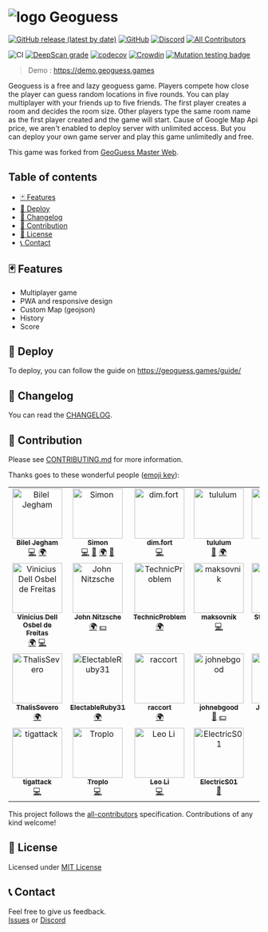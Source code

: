 ![logo](../master/public/img/icons/android-icon-36x36.png) Geoguess
===

[![GitHub release (latest by date)](https://img.shields.io/github/v/release/GeoGuess/GeoGuess)](https://github.com/GeoGuess/Geoguess/releases) 
[![GitHub](https://img.shields.io/github/license/BilelJegham/Geoguess-2)](https://github.com/GeoGuess/Geoguess/blob/master/LICENSE) 
[![Discord](https://img.shields.io/discord/758443244387303435?color=7289DA&label=discord&logo=discord&logoColor=FFFFFF)](https://discord.gg/9GXm6RT)<!-- ALL-CONTRIBUTORS-BADGE:START - Do not remove or modify this section -->
[![All Contributors](https://img.shields.io/badge/all_contributors-25-orange.svg)](#-contribution)
<!-- ALL-CONTRIBUTORS-BADGE:END --> 

![CI](https://github.com/GeoGuess/Geoguess/workflows/CI/badge.svg)
[![DeepScan grade](https://deepscan.io/api/teams/6533/projects/15869/branches/324468/badge/grade.svg)](https://deepscan.io/dashboard#view=project&tid=6533&pid=15869&bid=324468)
[![codecov](https://codecov.io/gh/GeoGuess/Geoguess/branch/master/graph/badge.svg?token=J94E3GE4SL)](https://codecov.io/gh/GeoGuess/Geoguess)
[![Crowdin](https://badges.crowdin.net/geoguess/localized.svg)](https://translate.geoguess.games/project/geoguess)
[![Mutation testing badge](https://img.shields.io/endpoint?style=flat&url=https%3A%2F%2Fbadge-api.stryker-mutator.io%2Fgithub.com%2FGeoGuess%2FGeoGuess%2Fmaster)](https://dashboard.stryker-mutator.io/reports/github.com/GeoGuess/GeoGuess/master)

> Demo : https://demo.geoguess.games

Geoguess is a free and lazy geoguess game. Players compete how close the player can guess random locations in five rounds.
You can play multiplayer with your friends up to five friends. The first player creates a room and decides the room size. Other players type the same room name as the first player created and the game will start.
Cause of Google Map Api price, we aren't enabled to deploy server with unlimited access. But you can deploy your own game server and play this game unlimitedly and free.

This game was forked from [GeoGuess Master Web](https://github.com/spider-hand/Geoguess-Master-Web).

## Table of contents

<!-- TOC -->
  - [🃏 Features](#-features)
  - [🚀 Deploy](#-deploy)
  - [📝 Changelog](#-changelog)
  - [👏 Contribution](#-contribution)
  - [📜 License](#-license)
  - [📞 Contact](#-contact)
<!-- /TOC -->

## 🃏 Features

-   Multiplayer game
-   PWA and responsive design
-   Custom Map (geojson)
-   History
-   Score

## 🚀 Deploy

To deploy, you can follow the guide on https://geoguess.games/guide/

## 📝 Changelog

You can read the [CHANGELOG](CHANGELOG.md).

## 👏 Contribution

Please see [CONTRIBUTING.md](CONTRIBUTING.md) for more information.

Thanks goes to these wonderful people ([emoji key](https://allcontributors.org/docs/en/emoji-key)):

<!-- ALL-CONTRIBUTORS-LIST:START - Do not remove or modify this section -->
<!-- prettier-ignore-start -->
<!-- markdownlint-disable -->
<table>
  <tbody>
    <tr>
      <td align="center" valign="top" width="14.28%"><a href="https://github.com/BilelJegham"><img src="https://avatars3.githubusercontent.com/u/20130405?v=4?s=100" width="100px;" alt="Bilel Jegham"/><br /><sub><b>Bilel Jegham</b></sub></a><br /><a href="https://github.com/GeoGuess/GeoGuess/commits?author=BilelJegham" title="Code">💻</a> <a href="#translation-BilelJegham" title="Translation">🌍</a></td>
      <td align="center" valign="top" width="14.28%"><a href="http://simonrousseau.me"><img src="https://avatars3.githubusercontent.com/u/19766429?v=4?s=100" width="100px;" alt="Simon"/><br /><sub><b>Simon</b></sub></a><br /><a href="https://github.com/GeoGuess/GeoGuess/commits?author=simonrousseau" title="Code">💻</a> <a href="#design-simonrousseau" title="Design">🎨</a> <a href="#translation-simonrousseau" title="Translation">🌍</a> <a href="https://github.com/GeoGuess/GeoGuess/pulls?q=is%3Apr+reviewed-by%3Asimonrousseau" title="Reviewed Pull Requests">👀</a></td>
      <td align="center" valign="top" width="14.28%"><a href="https://github.com/dimfort"><img src="https://avatars3.githubusercontent.com/u/22171924?v=4?s=100" width="100px;" alt="dim.fort"/><br /><sub><b>dim.fort</b></sub></a><br /><a href="https://github.com/GeoGuess/GeoGuess/commits?author=dimfort" title="Code">💻</a></td>
      <td align="center" valign="top" width="14.28%"><a href="https://github.com/tululum"><img src="https://avatars2.githubusercontent.com/u/67554090?v=4?s=100" width="100px;" alt="tululum"/><br /><sub><b>tululum</b></sub></a><br /><a href="https://github.com/GeoGuess/GeoGuess/issues?q=author%3Atululum" title="Bug reports">🐛</a> <a href="#translation-tululum" title="Translation">🌍</a></td>
      <td align="center" valign="top" width="14.28%"><a href="https://github.com/BurAndBY"><img src="https://avatars1.githubusercontent.com/u/48630651?v=4?s=100" width="100px;" alt="BurAndBY"/><br /><sub><b>BurAndBY</b></sub></a><br /><a href="#translation-BurAndBY" title="Translation">🌍</a></td>
      <td align="center" valign="top" width="14.28%"><a href="https://alexspelt.nl"><img src="https://avatars0.githubusercontent.com/u/39807948?v=4?s=100" width="100px;" alt="Alex Spelt"/><br /><sub><b>Alex Spelt</b></sub></a><br /><a href="https://github.com/GeoGuess/GeoGuess/issues?q=author%3AAlexSpelt" title="Bug reports">🐛</a></td>
      <td align="center" valign="top" width="14.28%"><a href="https://github.com/chalbin73"><img src="https://avatars3.githubusercontent.com/u/59101580?v=4?s=100" width="100px;" alt="chalbin73"/><br /><sub><b>chalbin73</b></sub></a><br /><a href="https://github.com/GeoGuess/GeoGuess/issues?q=author%3Achalbin73" title="Bug reports">🐛</a></td>
    </tr>
    <tr>
      <td align="center" valign="top" width="14.28%"><a href="http://viniciusdof.com"><img src="https://avatars.githubusercontent.com/u/6577961?v=4?s=100" width="100px;" alt="Vinicius Dell Osbel de Freitas"/><br /><sub><b>Vinicius Dell Osbel de Freitas</b></sub></a><br /><a href="#translation-viniciusdof" title="Translation">🌍</a> <a href="https://github.com/GeoGuess/GeoGuess/commits?author=viniciusdof" title="Code">💻</a></td>
      <td align="center" valign="top" width="14.28%"><a href="http://wlanowski.de"><img src="https://avatars.githubusercontent.com/u/25705332?v=4?s=100" width="100px;" alt="John Nitzsche"/><br /><sub><b>John Nitzsche</b></sub></a><br /><a href="#translation-wlanowski" title="Translation">🌍</a> <a href="#financial-wlanowski" title="Financial">💵</a></td>
      <td align="center" valign="top" width="14.28%"><a href="http://technicproblem.github.io"><img src="https://avatars.githubusercontent.com/u/38329398?v=4?s=100" width="100px;" alt="TechnicProblem"/><br /><sub><b>TechnicProblem</b></sub></a><br /><a href="#translation-TechnicProblem" title="Translation">🌍</a></td>
      <td align="center" valign="top" width="14.28%"><a href="https://github.com/maksovnik"><img src="https://avatars.githubusercontent.com/u/60991351?v=4?s=100" width="100px;" alt="maksovnik"/><br /><sub><b>maksovnik</b></sub></a><br /><a href="https://github.com/GeoGuess/GeoGuess/commits?author=maksovnik" title="Code">💻</a></td>
      <td align="center" valign="top" width="14.28%"><a href="https://github.com/Stimmenhotel"><img src="https://avatars.githubusercontent.com/u/15821524?v=4?s=100" width="100px;" alt="Stimmenhotel"/><br /><sub><b>Stimmenhotel</b></sub></a><br /><a href="#translation-Stimmenhotel" title="Translation">🌍</a></td>
      <td align="center" valign="top" width="14.28%"><a href="https://crowdin.com/profile/jabbarmusin"><img src="https://crowdin-static.downloads.crowdin.com/avatar/14762568/large/a571d24c903f99fb222b289840695534.jpeg?s=100" width="100px;" alt="Cabbar Musin"/><br /><sub><b>Cabbar Musin</b></sub></a><br /><a href="#translation-jabbarmusin" title="Translation">🌍</a></td>
      <td align="center" valign="top" width="14.28%"><a href="https://crowdin.com/profile/jukefox"><img src="https://crowdin-static.downloads.crowdin.com/avatar/14626368/large/a84a666b450718b62ed469fd1a225acd.png?s=100" width="100px;" alt="M Treize"/><br /><sub><b>M Treize</b></sub></a><br /><a href="#translation-jukefox" title="Translation">🌍</a></td>
    </tr>
    <tr>
      <td align="center" valign="top" width="14.28%"><a href="https://crowdin.com/profile/thalissevero"><img src="https://www.gravatar.com/avatar/8ef7e5e3502f9816962a7d1536609dd6?s=260&d=https%3A%2F%2Fcrowdin.com%2Fimages%2Fuser-picture.png?s=100" width="100px;" alt="ThalisSevero"/><br /><sub><b>ThalisSevero</b></sub></a><br /><a href="#translation-ThalisSevero" title="Translation">🌍</a></td>
      <td align="center" valign="top" width="14.28%"><a href="https://github.com/ElectableRuby31"><img src="https://avatars.githubusercontent.com/u/81558780?v=4?s=100" width="100px;" alt="ElectableRuby31"/><br /><sub><b>ElectableRuby31</b></sub></a><br /><a href="#translation-ElectableRuby31" title="Translation">🌍</a></td>
      <td align="center" valign="top" width="14.28%"><a href="https://crowdin.com/profile/raccort"><img src="https://crowdin-static.downloads.crowdin.com/avatar/13144827/large/a3efba5b13184b1e1318c2e06b0d3004.png?s=100" width="100px;" alt="raccort"/><br /><sub><b>raccort</b></sub></a><br /><a href="#translation-Andrea Cortesi" title="Translation">🌍</a></td>
      <td align="center" valign="top" width="14.28%"><a href="https://securitylive.com"><img src="https://avatars.githubusercontent.com/u/663211?v=4?s=100" width="100px;" alt="johnebgood"/><br /><sub><b>johnebgood</b></sub></a><br /><a href="#ideas-johnebgood" title="Ideas, Planning, & Feedback">🤔</a> <a href="#financial-johnebgood" title="Financial">💵</a></td>
      <td align="center" valign="top" width="14.28%"><a href="https://jae.fi"><img src="https://avatars.githubusercontent.com/u/76598503?v=4?s=100" width="100px;" alt="Jae Lo Presti"/><br /><sub><b>Jae Lo Presti</b></sub></a><br /><a href="https://github.com/GeoGuess/GeoGuess/commits?author=jae1911" title="Code">💻</a></td>
      <td align="center" valign="top" width="14.28%"><a href="https://eliteasian123.github.io/"><img src="https://avatars.githubusercontent.com/u/29520859?v=4?s=100" width="100px;" alt="EliteAsian"/><br /><sub><b>EliteAsian</b></sub></a><br /><a href="https://github.com/GeoGuess/GeoGuess/commits?author=EliteAsian123" title="Code">💻</a></td>
      <td align="center" valign="top" width="14.28%"><a href="https://github.com/itstechsupport"><img src="https://avatars.githubusercontent.com/u/62838020?v=4?s=100" width="100px;" alt="itstechsupport"/><br /><sub><b>itstechsupport</b></sub></a><br /><a href="#translation-itstechsupport" title="Translation">🌍</a></td>
    </tr>
    <tr>
      <td align="center" valign="top" width="14.28%"><a href="http://blog.tiga.tech"><img src="https://avatars.githubusercontent.com/u/10629864?v=4?s=100" width="100px;" alt="tigattack"/><br /><sub><b>tigattack</b></sub></a><br /><a href="https://github.com/GeoGuess/GeoGuess/commits?author=tigattack" title="Code">💻</a></td>
      <td align="center" valign="top" width="14.28%"><a href="https://troplo.com"><img src="https://avatars.githubusercontent.com/u/45160807?v=4?s=100" width="100px;" alt="Troplo"/><br /><sub><b>Troplo</b></sub></a><br /><a href="https://github.com/GeoGuess/GeoGuess/commits?author=Troplo" title="Code">💻</a></td>
      <td align="center" valign="top" width="14.28%"><a href="https://github.com/66Leo66"><img src="https://avatars.githubusercontent.com/u/33322229?v=4?s=100" width="100px;" alt="Leo Li"/><br /><sub><b>Leo Li</b></sub></a><br /><a href="https://github.com/GeoGuess/GeoGuess/commits?author=66Leo66" title="Code">💻</a></td>
      <td align="center" valign="top" width="14.28%"><a href="http://electrics01.com"><img src="https://avatars.githubusercontent.com/u/103579308?v=4?s=100" width="100px;" alt="ElectricS01"/><br /><sub><b>ElectricS01</b></sub></a><br /><a href="https://github.com/GeoGuess/GeoGuess/pulls?q=is%3Apr+reviewed-by%3AElectricS01" title="Reviewed Pull Requests">👀</a></td>
    </tr>
  </tbody>
</table>

<!-- markdownlint-restore -->
<!-- prettier-ignore-end -->

<!-- ALL-CONTRIBUTORS-LIST:END -->

This project follows the [all-contributors](https://github.com/all-contributors/all-contributors) specification. Contributions of any kind welcome!


## 📜 License

Licensed under [MIT License](https://github.com/GeoGuess/Geoguess/blob/master/LICENSE)

## 📞 Contact

Feel free to give us feedback.  
[Issues](https://github.com/GeoGuess/Geoguess/issues) or
[Discord](https://discord.gg/9GXm6RT)
